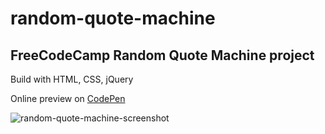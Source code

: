 # random-quote-machine
## FreeCodeCamp Random Quote Machine project
Build with HTML, CSS, jQuery

Online preview on [CodePen](https://codepen.io/Necelentano/full/wdjvVj/) 

![random-quote-machine-screenshot](https://user-images.githubusercontent.com/20335885/46573620-a9788b80-c9a0-11e8-976a-fab4c1d5fb0b.png)
